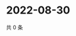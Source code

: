 # 2022-08-30

共 0 条

<!-- BEGIN WEIBO -->
<!-- 最后更新时间 Tue Aug 30 2022 00:03:41 GMT+0800 (China Standard Time) -->

<!-- END WEIBO -->
